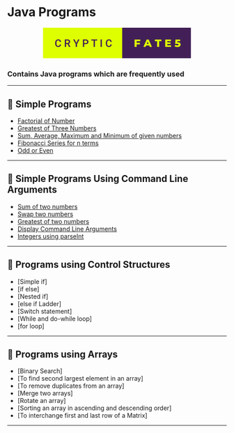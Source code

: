 # Java Programs  
<p align="center">
  <img  src="cryptic-fate5.svg" />
</p>

### Contains Java programs which are frequently used  
---
## 🌟 Simple Programs
- [Factorial of Number](SimpleProg/factorial.java)
- [Greatest of Three Numbers](SimpleProg/GreatestOf3Nos.java)
- [Sum, Average, Maximum and Minimum of given numbers](SimpleProg/samm.java)
- [Fibonacci Series for n terms](SimpleProg/Fibo.java)
- [Odd or Even](SimpleProg/OddEven.java)
---

## 🌟 Simple Programs Using Command Line Arguments  
- [Sum of two numbers](SimpleProgUsingCmdLine/SumOfTwoNos.java)
- [Swap two numbers](SimpleProgUsingCmdLine/SwapTwoNos.java)
- [Greatest of two numbers](SimpleProgUsingCmdLine/GreatestOfTwoNos.java) 
- [Display Command Line Arguments](SimpleProgUsingCmdLine/DispCmdArgs.java)
- [Integers using parseInt](SimpleProgUsingCmdLine/IntUsingParseInt.java)
---

## 🌟 Programs using Control Structures
- [Simple if]
- [if else]
- [Nested if]
- [else if Ladder]
- [Switch statement]
- [While and do-while loop]
- [for loop]
---

## 🌟 Programs using Arrays
- [Binary Search]
- [To find second largest element in an array]
- [To remove duplicates from an array]
- [Merge two arrays]
- [Rotate an array]
- [Sorting an array in ascending and descending order]
- [To interchange first and last row of a Matrix]
---

